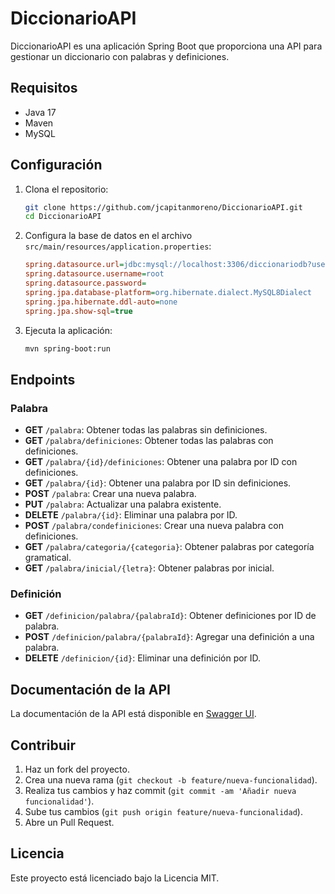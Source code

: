 # DiccionarioAPI

DiccionarioAPI es una aplicación Spring Boot que proporciona una API para gestionar un diccionario con palabras y definiciones.

## Requisitos

- Java 17
- Maven
- MySQL

## Configuración

1. Clona el repositorio:
    ```bash
    git clone https://github.com/jcapitanmoreno/DiccionarioAPI.git
    cd DiccionarioAPI
    ```

2. Configura la base de datos en el archivo `src/main/resources/application.properties`:
    ```ini
    spring.datasource.url=jdbc:mysql://localhost:3306/diccionariodb?useSSL=false&serverTimezone=UTC
    spring.datasource.username=root
    spring.datasource.password=
    spring.jpa.database-platform=org.hibernate.dialect.MySQL8Dialect
    spring.jpa.hibernate.ddl-auto=none
    spring.jpa.show-sql=true
    ```

3. Ejecuta la aplicación:
    ```bash
    mvn spring-boot:run
    ```

## Endpoints

### Palabra

- **GET** `/palabra`: Obtener todas las palabras sin definiciones.
- **GET** `/palabra/definiciones`: Obtener todas las palabras con definiciones.
- **GET** `/palabra/{id}/definiciones`: Obtener una palabra por ID con definiciones.
- **GET** `/palabra/{id}`: Obtener una palabra por ID sin definiciones.
- **POST** `/palabra`: Crear una nueva palabra.
- **PUT** `/palabra`: Actualizar una palabra existente.
- **DELETE** `/palabra/{id}`: Eliminar una palabra por ID.
- **POST** `/palabra/condefiniciones`: Crear una nueva palabra con definiciones.
- **GET** `/palabra/categoria/{categoria}`: Obtener palabras por categoría gramatical.
- **GET** `/palabra/inicial/{letra}`: Obtener palabras por inicial.

### Definición

- **GET** `/definicion/palabra/{palabraId}`: Obtener definiciones por ID de palabra.
- **POST** `/definicion/palabra/{palabraId}`: Agregar una definición a una palabra.
- **DELETE** `/definicion/{id}`: Eliminar una definición por ID.

## Documentación de la API

La documentación de la API está disponible en [Swagger UI](http://localhost:8080/swagger-ui/index.html).

## Contribuir

1. Haz un fork del proyecto.
2. Crea una nueva rama (`git checkout -b feature/nueva-funcionalidad`).
3. Realiza tus cambios y haz commit (`git commit -am 'Añadir nueva funcionalidad'`).
4. Sube tus cambios (`git push origin feature/nueva-funcionalidad`).
5. Abre un Pull Request.

## Licencia

Este proyecto está licenciado bajo la Licencia MIT.
